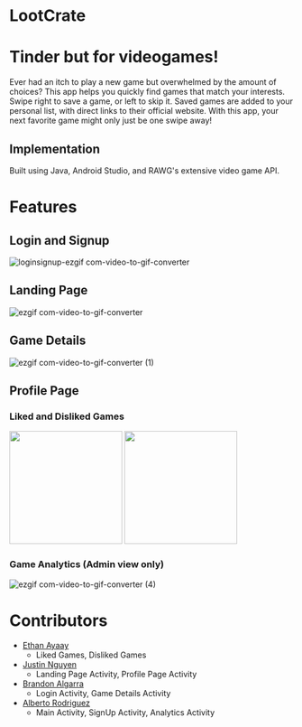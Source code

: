 # LootCrate
# Tinder but for videogames!
Ever had an itch to play a new game but overwhelmed by the amount of choices? This app helps you quickly find games that match your interests. 
Swipe right to save a game, or left to skip it. Saved games are added to your personal list, with direct links to their official website. 
With this app, your next favorite game might only just be one swipe away!

## Implementation
Built using Java, Android Studio, and RAWG's extensive video game API.

# Features
## Login and Signup
![loginsignup-ezgif com-video-to-gif-converter](https://github.com/user-attachments/assets/5bfe7eaa-4c47-4e11-ac53-f302fa183f32)

## Landing Page
![ezgif com-video-to-gif-converter](https://github.com/user-attachments/assets/de960040-6f8e-44d7-916b-634431abb50a)

## Game Details
![ezgif com-video-to-gif-converter (1)](https://github.com/user-attachments/assets/d6d8f429-b688-4ed7-a7df-380d31ba03cd)

## Profile Page
### Liked and Disliked Games
<p float="left">
<!--   ![ezgif com-video-to-gif-converter (2)](https://github.com/user-attachments/assets/53bd3a15-c1a6-4c45-bfb4-0ad5aa3bc28e)
  ![ezgif com-video-to-gif-converter (3)](https://github.com/user-attachments/assets/69e45f39-4194-417a-a261-d46dee81130c) -->
  <img src="https://github.com/user-attachments/assets/53bd3a15-c1a6-4c45-bfb4-0ad5aa3bc28e" width="200" />
  <img src="https://github.com/user-attachments/assets/69e45f39-4194-417a-a261-d46dee81130c" width="200" />
</p>

### Game Analytics (Admin view only)
![ezgif com-video-to-gif-converter (4)](https://github.com/user-attachments/assets/d8b8a7c2-ee51-424c-aede-5bcbf8c8516e)

# Contributors
- [Ethan Ayaay](https://github.com/ayaayethan)
  - Liked Games, Disliked Games 
- [Justin Nguyen](https://github.com/jjustinn53)
  - Landing Page Activity, Profile Page Activity
- [Brandon Algarra](https://github.com/BAlgarra)
  - Login Activity, Game Details Activity
- [Alberto Rodriguez](https://github.com/AlbertoCsumb)
  - Main Activity, SignUp Activity, Analytics Activity


